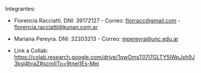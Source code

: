Integrantes:
* Florencia Racciatti. DNI: 39172127 - Correo: florracc@gmail.com - florencia.racciatti@kunan.com.ar

* Mariana Pereyra. DNI: 32203213 - Correo: mpereyra@unc.edu.ar

* Link a Collab: https://colab.research.google.com/drive/1qwOmsT07l7GLTY5lWpJxh9J3ksl4hraZ#scrollTo=9tnel1Es-Mej
